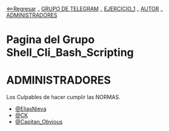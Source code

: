 [<==Regresar](../README.md) _ [GRUPO DE TELEGRAM](https://t.me/shell_cli_bash_scripting) _ [EJERCICIO_1](ejercicio_1/EJERCICIO_1.md) _ [AUTOR](about.md) _ [ADMINISTRADORES](administradores.md)
# Pagina del Grupo Shell_Cli_Bash_Scripting

# ADMINISTRADORES

Los Culpables de hacer cumplir las NORMAS.

 - [@EliasNieva](about.md)
 - [@CK](@ChristoferK.md)
 - [@Capitan_Obvious](@Captn_Obvious.md)
